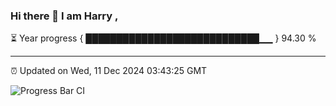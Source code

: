 ### Hi there 👋 I am Harry , 

⏳ Year progress { ████████████████████████████▁▁ } 94.30 %

---

⏰ Updated on Wed, 11 Dec 2024 03:43:25 GMT

![Progress Bar CI](https://github.com/duykhang68/duykhang68/workflows/Progress%20Bar%20CI/badge.svg)

